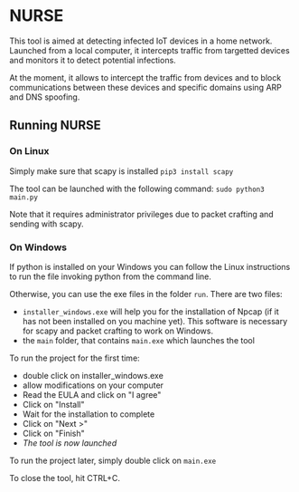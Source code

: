 # NURSE

This tool is aimed at detecting infected IoT devices in a home network. Launched from a local computer, it intercepts traffic from targetted devices and monitors it to detect potential infections.

At the moment, it allows to intercept the traffic from devices and to block communications between these devices and specific domains using ARP and DNS spoofing.


## Running NURSE

### On Linux
Simply make sure that scapy is installed
`pip3 install scapy`

The tool can be launched with the following command:
`sudo python3 main.py`

Note that it requires administrator privileges due to packet crafting and sending with scapy.

### On Windows
If python is installed on your Windows you can follow the Linux instructions to run the file invoking python from the command line.

Otherwise, you can use the exe files in the folder `run`. There are two files:
- `installer_windows.exe` will help you for the installation of Npcap (if it has not been installed on you machine yet). This software is necessary for scapy and packet crafting to work on Windows.
- the `main` folder, that contains `main.exe` which launches the tool

To run the project for the first time:
- double click on installer_windows.exe
- allow modifications on your computer
- Read the EULA and click on "I agree"
- Click on "Install"
- Wait for the installation to complete
- Click on "Next >"
- Click on "Finish"
- *The tool is now launched*

To run the project later, simply double click on `main.exe`

To close the tool, hit CTRL+C.
